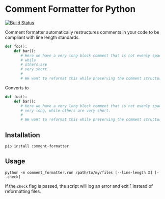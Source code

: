 # Comment Formatter for Python

[![Build Status](https://travis-ci.org/AlexPadron/comment_formatter.svg?branch=master)](https://travis-ci.org/AlexPadron/comment_formatter)

Comment formatter automatically restructures comments in your code to be compliant
with line length standards.

```python
def foo():
    def bar():
       # Here we have a very long block comment that is not evenly spaced. We see that some lines are very long,
       # while
       # others are
       # very short.
       #
       # We want to reformat this while preserving the comment structure
```
Converts to

```python
def foo():
    def bar():
       # Here we have a very long block comment that is not evenly spaced. We see that some lines are
       # very long, while others are very short.
       #
       # We want to reformat this while preserving the comment structure
```

## Installation

```
pip install comment-formatter
```


## Usage

```
python -m comment_formatter.run /path/to/my/files [--line-length X] [--check]
```

If the `check` flag is passed, the script will log an error and exit 1 instead of reformatting files.
